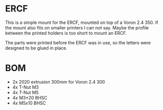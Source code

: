 # ERCF

This is a simple mount for the ERCF, mounted on top of a Voron 2.4 350. If the mount also fits on smaller printers I can not say. Maybe the profile between the printed holders is too short to mount an ERCF.

The parts were printed before the ERCF was in use, so the letters were designed to be glued in place.

# BOM

- 2x 2020 extrusion 300mm for Voron 2.4 300
- 4x T-Nut M3 
- 4x T-Nut M5 
- 4x M3*20 BHSC 
- 4x M5x10 BHSC

